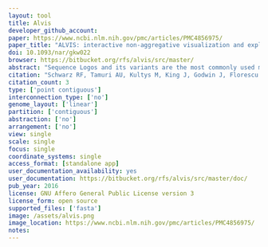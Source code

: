 ```yaml
---
layout: tool 
title: Alvis
developer_github_account: 
paper: https://www.ncbi.nlm.nih.gov/pmc/articles/PMC4856975/
paper_title: "ALVIS: interactive non-aggregative visualization and explorative analysis of multiple sequence alignments"
doi: 10.1093/nar/gkw022
browser: https://bitbucket.org/rfs/alvis/src/master/
abstract: "Sequence Logos and its variants are the most commonly used method for visualization of multiple sequence alignments (MSAs) and sequence motifs. They provide consensus-based summaries of the sequences in the alignment. Consequently, individual sequences cannot be identified in the visualization and covariant sites are not easily discernible. We recently proposed Sequence Bundles, a motif visualization technique that maintains a one-to-one relationship between sequences and their graphical representation and visualizes covariant sites. We here present Alvis, an open-source platform for the joint explorative analysis of MSAs and phylogenetic trees, employing Sequence Bundles as its main visualization method. Alvis combines the power of the visualization method with an interactive toolkit allowing detection of covariant sites, annotation of trees with synapomorphies and homoplasies, and motif detection. It also offers numerical analysis functionality, such as dimension reduction and classification. Alvis is user-friendly, highly customizable and can export results in publication-quality figures. It is available as a full-featured standalone version (http://www.bitbucket.org/rfs/alvis) and its Sequence Bundles visualization module is further available as a web application (http://science-practice.com/projects/sequence-bundles)."
citation: "Schwarz RF, Tamuri AU, Kultys M, King J, Godwin J, Florescu AM, et al. ALVIS: interactive non-aggregative visualization and explorative analysis of multiple sequence alignments. Nucleic Acids Res. academic.oup.com; 2016;44: e77."
citation_count: 3
type: ['point contiguous']
interconnection_type: ['no']
genome_layout: ['linear']
partition: ['contiguous']
abstraction: ['no']
arrangement: ['no']
view: single
scale: single
focus: single
coordinate_systems: single
access_format: [standalone app]
user_documentation_availability: yes
user_documentation: https://bitbucket.org/rfs/alvis/src/master/doc/
pub_year: 2016
license: GNU Affero General Public License version 3
license_form: open source
supported_files: ['fasta']
image: /assets/alvis.png
image_location: https://www.ncbi.nlm.nih.gov/pmc/articles/PMC4856975/
notes: 
---
```

